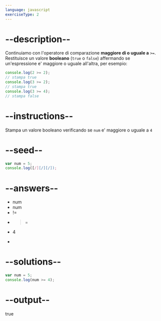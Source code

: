 ```yaml
---
language: javascript
exerciseType: 2
---
```


# --description--

Continuiamo con l'operatore di comparazione **maggiore di o uguale a** `>=`.
Restituisce un valore **booleano** (`true` o `false`) affermando se un'espressione e' maggiore o uguale all'altra, per esempio:
```javascript
console.log(2 >= 2); 
// stampa true
console.log(3 >= 2);
// stampa true
console.log(3 >= 4);
// stampa false
```

# --instructions--

Stampa un valore booleano verificando se `num` e' maggiore o uguale a `4`

# --seed--

```javascript
var num = 5;
console.log([/][/][/]);
```

# --answers--

- num 
- num 
- != 
- >= 
- 4
- > 

# --solutions--

```javascript
var num = 5;
console.log(num >= 4);
```

# --output--

true
